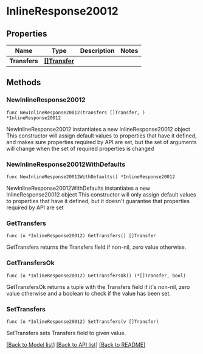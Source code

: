 # InlineResponse20012

## Properties

Name | Type | Description | Notes
------------ | ------------- | ------------- | -------------
**Transfers** | [**[]Transfer**](Transfer.md) |  | 

## Methods

### NewInlineResponse20012

`func NewInlineResponse20012(transfers []Transfer, ) *InlineResponse20012`

NewInlineResponse20012 instantiates a new InlineResponse20012 object
This constructor will assign default values to properties that have it defined,
and makes sure properties required by API are set, but the set of arguments
will change when the set of required properties is changed

### NewInlineResponse20012WithDefaults

`func NewInlineResponse20012WithDefaults() *InlineResponse20012`

NewInlineResponse20012WithDefaults instantiates a new InlineResponse20012 object
This constructor will only assign default values to properties that have it defined,
but it doesn't guarantee that properties required by API are set

### GetTransfers

`func (o *InlineResponse20012) GetTransfers() []Transfer`

GetTransfers returns the Transfers field if non-nil, zero value otherwise.

### GetTransfersOk

`func (o *InlineResponse20012) GetTransfersOk() (*[]Transfer, bool)`

GetTransfersOk returns a tuple with the Transfers field if it's non-nil, zero value otherwise
and a boolean to check if the value has been set.

### SetTransfers

`func (o *InlineResponse20012) SetTransfers(v []Transfer)`

SetTransfers sets Transfers field to given value.



[[Back to Model list]](../README.md#documentation-for-models) [[Back to API list]](../README.md#documentation-for-api-endpoints) [[Back to README]](../README.md)


